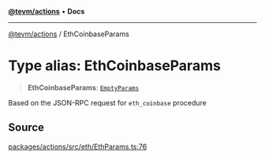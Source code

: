 [**@tevm/actions**](../README.md) • **Docs**

***

[@tevm/actions](../globals.md) / EthCoinbaseParams

# Type alias: EthCoinbaseParams

> **EthCoinbaseParams**: [`EmptyParams`](EmptyParams.md)

Based on the JSON-RPC request for `eth_coinbase` procedure

## Source

[packages/actions/src/eth/EthParams.ts:76](https://github.com/evmts/tevm-monorepo/blob/main/packages/actions/src/eth/EthParams.ts#L76)
